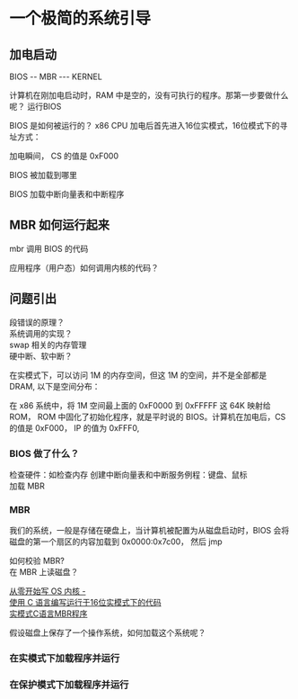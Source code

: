 
# 一个极简的系统引导

## 加电启动

BIOS -- MBR --- KERNEL

计算机在刚加电启动时，RAM 中是空的，没有可执行的程序。那第一步要做什么呢？
运行BIOS

BIOS 是如何被运行的？
x86 CPU 加电后首先进入16位实模式，16位模式下的寻址方式：

加电瞬间， CS 的值是 0xF000

BIOS 被加载到哪里  


BIOS 加载中断向量表和中断程序




## MBR 如何运行起来

mbr 调用 BIOS 的代码


应用程序（用户态）如何调用内核的代码？




## 问题引出
段错误的原理？  
系统调用的实现？  
swap 相关的内存管理  
硬中断、软中断？ 




在实模式下，可以访问 1M 的内存空间，但这 1M 的空间，并不是全部都是 DRAM, 以下是空间分布：


在 x86 系统中，将 1M 空间最上面的 0xF0000 到 0xFFFFF 这 64K 映射给 ROM， ROM 中固化了初始化程序，就是平时说的 BIOS。计算机在加电后，CS 的值是 0xF000， IP 的值为 0xFFF0, 

### BIOS 做了什么？
检查硬件：如检查内存
创建中断向量表和中断服务例程：键盘、鼠标  
加载 MBR

### MBR
我们的系统，一般是存储在硬盘上，当计算机被配置为从磁盘启动时，BIOS 会将磁盘的第一个扇区的内容加载到 0x0000:0x7c00， 然后 jmp

如何校验 MBR?  
在 MBR 上读磁盘？  


[从零开始写 OS 内核 -](https://segmentfault.com/a/1190000040131294)  
[使用 C 语言编写运行于16位实模式下的代码](https://segmentfault.com/a/1190000040131294)   
[实模式C语言MBR程序](https://i-m.dev/posts/20180124-234628.html)  


假设磁盘上保存了一个操作系统，如何加载这个系统呢？
### 在实模式下加载程序并运行


### 在保护模式下加载程序并运行


